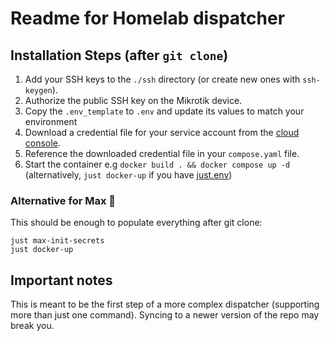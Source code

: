 # Readme for Homelab dispatcher

## Installation Steps (after `git clone`)

1. Add your SSH keys to the `./ssh` directory (or create new ones with `ssh-keygen`).
2. Authorize the public SSH key on the Mikrotik device.
3. Copy the `.env_template` to `.env` and update its values to match your environment
4. Download a credential file for your service account from the [cloud console](https://console.cloud.google.com/iam-admin/serviceaccounts).
5. Reference the downloaded credential file in your `compose.yaml` file.
6. Start the container e.g `docker build . && docker compose up -d` (alternatively, `just docker-up` if you have [just.env](https://just.systems/))

### Alternative for Max 🚀

This should be enough to populate everything after git clone:

```shell
just max-init-secrets
just docker-up
```

## Important notes

This is meant to be the first step of a more complex dispatcher (supporting more than just one command). Syncing to a newer version of the repo may break you.
